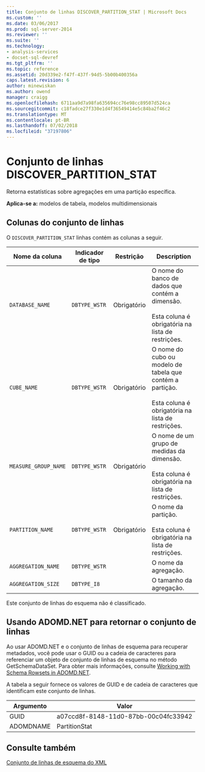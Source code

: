```yaml
---
title: Conjunto de linhas DISCOVER_PARTITION_STAT | Microsoft Docs
ms.custom: ''
ms.date: 03/06/2017
ms.prod: sql-server-2014
ms.reviewer: ''
ms.suite: ''
ms.technology:
- analysis-services
- docset-sql-devref
ms.tgt_pltfrm: ''
ms.topic: reference
ms.assetid: 20d339e2-f47f-437f-94d5-5b00b400356a
caps.latest.revision: 6
author: minewiskan
ms.author: owend
manager: craigg
ms.openlocfilehash: 6711aa9d7a98fa635694cc76e98cc89507d524ca
ms.sourcegitcommit: c18fadce27f330e1d4f36549414e5c84ba2f46c2
ms.translationtype: MT
ms.contentlocale: pt-BR
ms.lasthandoff: 07/02/2018
ms.locfileid: "37197806"
---
```

# <a name="discoverpartitionstat-rowset"></a>Conjunto de linhas DISCOVER_PARTITION_STAT
  Retorna estatísticas sobre agregações em uma partição específica.  
  
 **Aplica-se a:** modelos de tabela, modelos multidimensionais  
  
## <a name="rowset-columns"></a>Colunas do conjunto de linhas  
 O `DISCOVER_PARTITION_STAT` linhas contém as colunas a seguir.  
  
|Nome da coluna|Indicador de tipo|Restrição|Description|  
|-----------------|--------------------|-----------------|-----------------|  
|`DATABASE_NAME`|`DBTYPE_WSTR`|Obrigatório|O nome do banco de dados que contém a dimensão.<br /><br /> Esta coluna é obrigatória na lista de restrições.|  
|`CUBE_NAME`|`DBTYPE_WSTR`|Obrigatório|O nome do cubo ou modelo de tabela que contém a partição.<br /><br /> Esta coluna é obrigatória na lista de restrições.|  
|`MEASURE_GROUP_NAME`|`DBTYPE_WSTR`|Obrigatório|O nome de um grupo de medidas da dimensão.<br /><br /> Esta coluna é obrigatória na lista de restrições.|  
|`PARTITION_NAME`|`DBTYPE_WSTR`|Obrigatório|O nome da partição.<br /><br /> Esta coluna é obrigatória na lista de restrições.|  
|`AGGREGATION_NAME`|`DBTYPE_WSTR`||O nome da agregação.|  
|`AGGREGATION_SIZE`|`DBTYPE_I8`||O tamanho da agregação.|  
  
 Este conjunto de linhas do esquema não é classificado.  
  
## <a name="using-adomdnet-to-return-the-rowset"></a>Usando ADOMD.NET para retornar o conjunto de linhas  
 Ao usar ADOMD.NET e o conjunto de linhas de esquema para recuperar metadados, você pode usar o GUID ou a cadeia de caracteres para referenciar um objeto de conjunto de linhas de esquema no método GetSchemaDataSet. Para obter mais informações, consulte [Working with Schema Rowsets in ADOMD.NET](../../../relational-databases/native-client-ole-db-rowsets/rowsets.md).  
  
 A tabela a seguir fornece os valores de GUID e de cadeia de caracteres que identificam este conjunto de linhas.  
  
|Argumento|Valor|  
|--------------|-----------|  
|GUID|a07ccd8f-8148-11d0-87bb-00c04fc33942|  
|ADOMDNAME|PartitionStat|  
  
## <a name="see-also"></a>Consulte também  
 [Conjunto de linhas de esquema do XML](xml-for-analysis-schema-rowsets.md)  
  
  
